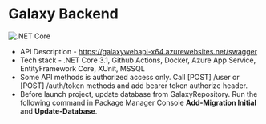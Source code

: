 # Galaxy Backend
![.NET Core](https://github.com/bugs-x64/galaxy_backend/workflows/.NET%20Core/badge.svg?branch=master)

* API Description - https://galaxywebapi-x64.azurewebsites.net/swagger
* Tech stack - .NET Core 3.1, Github Actions, Docker, Azure App Service, EntityFramework Core, XUnit, MSSQL
* Some API methods is authorized access only. Call [POST] /user or [POST] /auth/token methods and add bearer token authorize header.
* Before launch project, update database from GalaxyRepository. Run the following command in Package Manager Console **Add-Migration Initial** and **Update-Database**.
